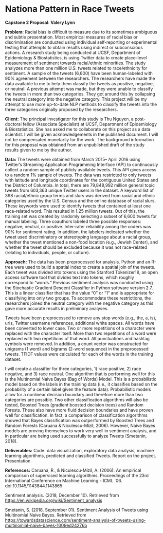 # Nationa Pattern in Race Tweets

**Capstone 2 Proposal: Valery Lynn**

**Problem:** Racial bias is difficult to measure due to its sometimes ambiguous and subtle presentation. Most empirical measures of racial bias or discrimination are conducted using individual self-reporting or experimental testing that attempts to obtain results using indirect or subconscious actions. A research study being conducted at UCSF, Department of Epidemiology & Biostatistics, is using Twitter data to create place-level measurement of sentiment towards racial/ethnic minorities. The study analyzes more than one million U.S. tweets related to race/ethnicity for sentiment. A sample of the tweets (6,600) have been human-labeled with 90% agreement between the researchers. The researchers have made the data available to me to help them classify the tweets as positive, negative, or neutral. A previous attempt was made, but they were unable to classify the tweets in more than two categories. They got around this by collapsing the neutral category into the negative category. This project will be my attempt to use more up-to-date NLP methods to classify the tweets into the three categories originally proposed by the researchers. 

**Client:** The principal investigator for this study is Thu Nguyen, a post-doctoral fellow (Associate Specialist) at UCSF, Department of Epidemiology & Biostatistics. She has asked me to collaborate on this project as a data scientist. I will be given acknowledgements in the published document. I will not be compensated monetarily for the work. The background information for this proposal was obtained from an unpublished draft of the study results given to me by the author.

**Data:** The tweets were obtained from March 2015– April 2016 using Twitter’s Streaming Application Programming Interface (API) to continuously collect a random sample of publicly available tweets. This API gives access to a random 1% sample of tweets. The data was restricted to only tweets with latitude and longitude coordinates for the contiguous United States and the District of Columbia. In total, there are 79,848,992 million general topic tweets from 603,363 unique Twitter users in the dataset.  A keyword list of 398 racial/ethnic group terms and slurs was derived from racial and ethnic categories used by the U.S. Census and the online database of racial slurs. These keywords were used to identify tweets that contained at least one race-related word. This resulted in 1.25 million tweets. Out of this, the training set was created by randomly selecting a subset of 6,600 tweets for manual labeling. Three coauthors labeled three possible responses: negative, neutral, or positive.  Inter-rater reliability among the coders was 90% for sentiment rating.  In addition, the labelers indicated whether the tweet used discriminatory or stereotyping language about a racial group, whether the tweet mentioned a non-food location (e.g., Jewish Center), and whether the tweet should be excluded because it was not race-related (relating to individuals, people, or culture).

**Approach:** The data has been preprocessed for analysis. Python and an R-tree were used to build a spatial index to create a spatial join of the tweets. Each tweet was divided into tokens using the Stanford Tokenizer18, an open access software tool that divides text into tokens, which roughly correspond to “words.”  Previous sentiment analysis was conducted using the Stochastic Gradient Descent Classifier in Python software version 2.7. This is a linear classifier that has the value “0” or “1” and is appropriate for classifying into only two groups. To accommodate these restrictions, the researchers joined the neutral category with the negative category as this gave more accurate results in preliminary analyses. 

Tweets have been preprocessed to remove any stop words (e.g., the, a, is), urls, Twitter username references, additional white spaces. All words have been converted to lower case. Two or more repetitions of a character were replaced with the character itself. More than two repetitions of a word were replaced with two repetitions of that word. All punctuations and hashtag symbols were removed. In addition, a count vector was constructed for unigrams (1 word) and bigrams (2-word sequence) in the preprocessed tweets. TFIDF values were calculated for each of the words in the training dataset. 

I will create a classifier for three categories, 1) race positive, 2) race negative, and 3) race neutral. One algorithm that is performing well for this is the Multinomial Naive Bayes (Bag of Words) Model. This is a probabilistic model  based on the labels in the training data (i.e., it classifies based on the probability of a certain label given the feature data). Probabilistic models allow for a nonlinear decision boundary and therefore more than two categories are possible. Two other classification algorithms will also be tested, Boosted Trees (gradient boosted decision trees) and Random Forests. These also have more fluid decision boundaries and have proven well for classification. In fact, a comparison of classification algorithms showed that Bayes classification was outperformed by Boosted Trees and Random Forests (Caruana & Niculescu-Mizil, 2006). However, Naive Bayes models are proving themselves to work very well in sentiment analysis, and in particular are being used successfully to analyze Tweets (Smetanin, 2018). 

**Deliverables:** Code: data visualization, exploratory data analysis, machine learning algorithms, predicted and classified Tweets. Report on the project. Presentation.


**References:**
Caruana, R., & Niculescu-Mizil, A. (2006). An empirical comparison of supervised learning algorithms. Proceedings of the 23rd International Conference on Machine Learning - ICML '06. doi:10.1145/1143844.1143865

Sentiment analysis. (2018, December 10). Retrieved from https://en.wikipedia.org/wiki/Sentiment_analysis

Smetanin, S. (2018, September 01). Sentiment Analysis of Tweets using Multinomial Naive Bayes. Retrieved from https://towardsdatascience.com/sentiment-analysis-of-tweets-using-multinomial-naive-bayes-1009ed24276b
